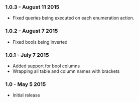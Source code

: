 ### 1.0.3 - August 11 2015
* Fixed queries being executed on each enumeration action.

### 1.0.2 - August 7 2015
* Fixed bools being inverted

### 1.0.1 - July 7 2015
* Added support for bool columns
* Wrapping all table and column names with brackets

### 1.0 - May 5 2015
* Initial release